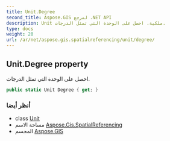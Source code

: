 ```yaml
---
title: Unit.Degree
second_title: Aspose.GIS لمرجع .NET API
description: Unit ملكية. احصل على الوحدة التي تمثل الدرجات.
type: docs
weight: 20
url: /ar/net/aspose.gis.spatialreferencing/unit/degree/
---
```

## Unit.Degree property

احصل على الوحدة التي تمثل الدرجات.

```csharp
public static Unit Degree { get; }
```

### أنظر أيضا

* class [Unit](../)
* مساحة الاسم [Aspose.Gis.SpatialReferencing](../../unit/)
* المجسم [Aspose.GIS](../../../)


